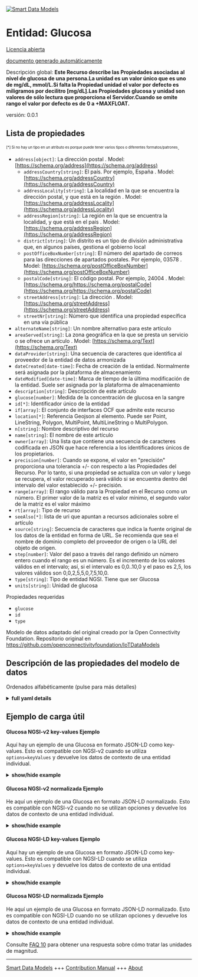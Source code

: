 <!-- 10-Header -->    
[![Smart Data Models](https://smartdatamodels.org/wp-content/uploads/2022/01/SmartDataModels_logo.png "Logo")](https://smartdatamodels.org)    
Entidad: Glucosa    
================<!-- /10-Header -->    
<!-- 15-License -->    
[Licencia abierta](https://github.com/smart-data-models//dataModel.OCF/blob/master/Glucose/LICENSE.md)    
[documento generado automáticamente](https://docs.google.com/presentation/d/e/2PACX-1vTs-Ng5dIAwkg91oTTUdt8ua7woBXhPnwavZ0FxgR8BsAI_Ek3C5q97Nd94HS8KhP-r_quD4H0fgyt3/pub?start=false&loop=false&delayms=3000#slide=id.gb715ace035_0_60)    
<!-- /15-License -->    
<!-- 20-Description -->    
Descripción global: **Este Recurso describe las Propiedades asociadas al nivel de glucosa de una persona.La unidad es un valor único que es uno de mg/dL, mmol/L.Si falta la Propiedad unidad el valor por defecto es miligramos por decilitro [mg/dL].Las Propiedades glucosa y unidad son valores de sólo lectura que proporciona el Servidor.Cuando se omite rango el valor por defecto es de 0 a +MAXFLOAT.**    
versión: 0.0.1    
<!-- /20-Description -->    
<!-- 30-PropertiesList -->    
## Lista de propiedades    
<sup><sub>[*] Si no hay un tipo en un atributo es porque puede tener varios tipos o diferentes formatos/patrones</sub></sup>.    
- `address[object]`: La dirección postal  . Model: [https://schema.org/address](https://schema.org/address)	- `addressCountry[string]`: El país. Por ejemplo, España  . Model: [https://schema.org/addressCountry](https://schema.org/addressCountry)    
	- `addressLocality[string]`: La localidad en la que se encuentra la dirección postal, y que está en la región  . Model: [https://schema.org/addressLocality](https://schema.org/addressLocality)    
	- `addressRegion[string]`: La región en la que se encuentra la localidad, y que está en el país  . Model: [https://schema.org/addressRegion](https://schema.org/addressRegion)    
	- `district[string]`: Un distrito es un tipo de división administrativa que, en algunos países, gestiona el gobierno local      
	- `postOfficeBoxNumber[string]`: El número del apartado de correos para las direcciones de apartados postales. Por ejemplo, 03578  . Model: [https://schema.org/postOfficeBoxNumber](https://schema.org/postOfficeBoxNumber)    
	- `postalCode[string]`: El código postal. Por ejemplo, 24004  . Model: [https://schema.org/https://schema.org/postalCode](https://schema.org/https://schema.org/postalCode)    
	- `streetAddress[string]`: La dirección  . Model: [https://schema.org/streetAddress](https://schema.org/streetAddress)    
	- `streetNr[string]`: Número que identifica una propiedad específica en una vía pública      
- `alternateName[string]`: Un nombre alternativo para este artículo  - `areaServed[string]`: La zona geográfica en la que se presta un servicio o se ofrece un artículo  . Model: [https://schema.org/Text](https://schema.org/Text)- `dataProvider[string]`: Una secuencia de caracteres que identifica al proveedor de la entidad de datos armonizada  - `dateCreated[date-time]`: Fecha de creación de la entidad. Normalmente será asignada por la plataforma de almacenamiento  - `dateModified[date-time]`: Marca de tiempo de la última modificación de la entidad. Suele ser asignada por la plataforma de almacenamiento  - `description[string]`: Descripción de este artículo  - `glucose[number]`: Medida de la concentración de glucosa en la sangre  - `id[*]`: Identificador único de la entidad  - `if[array]`: El conjunto de interfaces OCF que admite este recurso  - `location[*]`: Referencia Geojson al elemento. Puede ser Point, LineString, Polygon, MultiPoint, MultiLineString o MultiPolygon.  - `n[string]`: Nombre descriptivo del recurso  - `name[string]`: El nombre de este artículo  - `owner[array]`: Una lista que contiene una secuencia de caracteres codificada en JSON que hace referencia a los identificadores únicos de los propietarios.  - `precision[number]`: Cuando se expone, el valor en "precisión" proporciona una tolerancia +/- con respecto a las Propiedades del Recurso. Por lo tanto, si una propiedad se actualiza con un valor y luego se recupera, el valor recuperado será válido si se encuentra dentro del intervalo del valor establecido +/- precisión.  - `range[array]`: El rango válido para la Propiedad en el Recurso como un número. El primer valor de la matriz es el valor mínimo, el segundo valor de la matriz es el valor máximo  - `rt[array]`: Tipo de recurso  - `seeAlso[*]`: lista de uri que apuntan a recursos adicionales sobre el artículo  - `source[string]`: Secuencia de caracteres que indica la fuente original de los datos de la entidad en forma de URL. Se recomienda que sea el nombre de dominio completo del proveedor de origen o la URL del objeto de origen.  - `step[number]`: Valor del paso a través del rango definido un número entero cuando el rango es un número.  Es el incremento de los valores válidos en el intervalo; así, si el intervalo es 0,0..10,0 y el paso es 2,5, los valores válidos son 0,0,2,5,5,0,7,5,10,0.  - `type[string]`: Tipo de entidad NGSI. Tiene que ser Glucosa  - `units[string]`: Unidad de glucosa  <!-- /30-PropertiesList -->    
<!-- 35-RequiredProperties -->    
Propiedades requeridas    
- `glucose`  - `id`  - `type`  <!-- /35-RequiredProperties -->    
<!-- 40-RequiredProperties -->    
Modelo de datos adaptado del original creado por la Open Connectivity Foundation. Repositorio original en https://github.com/openconnectivityfoundation/IoTDataModels    
<!-- /40-RequiredProperties -->    
<!-- 50-DataModelHeader -->    
## Descripción de las propiedades del modelo de datos    
Ordenados alfabéticamente (pulse para más detalles)    
<!-- /50-DataModelHeader -->    
<!-- 60-ModelYaml -->    
<details><summary><strong>full yaml details</strong></summary>      
```yaml    
Glucose:      
  description: 'This Resource describes the Properties associated with a person''s glucose level.The unit is a single value that is one of mg/dL, mmol/L.If the unit Property is missing the default is milligrams per decilitre [mg/dL].The glucose and unit Properties are read-only values that are provided by the Server.When range is omitted the default is 0 to +MAXFLOAT.'      
  properties:      
    address:      
      description: The mailing address      
      properties:      
        addressCountry:      
          description: 'The country. For example, Spain'      
          type: string      
          x-ngsi:      
            model: https://schema.org/addressCountry      
            type: Property      
        addressLocality:      
          description: 'The locality in which the street address is, and which is in the region'      
          type: string      
          x-ngsi:      
            model: https://schema.org/addressLocality      
            type: Property      
        addressRegion:      
          description: 'The region in which the locality is, and which is in the country'      
          type: string      
          x-ngsi:      
            model: https://schema.org/addressRegion      
            type: Property      
        district:      
          description: 'A district is a type of administrative division that, in some countries, is managed by the local government'      
          type: string      
          x-ngsi:      
            type: Property      
        postOfficeBoxNumber:      
          description: 'The post office box number for PO box addresses. For example, 03578'      
          type: string      
          x-ngsi:      
            model: https://schema.org/postOfficeBoxNumber      
            type: Property      
        postalCode:      
          description: 'The postal code. For example, 24004'      
          type: string      
          x-ngsi:      
            model: https://schema.org/https://schema.org/postalCode      
            type: Property      
        streetAddress:      
          description: The street address      
          type: string      
          x-ngsi:      
            model: https://schema.org/streetAddress      
            type: Property      
        streetNr:      
          description: Number identifying a specific property on a public street      
          type: string      
          x-ngsi:      
            type: Property      
      type: object      
      x-ngsi:      
        model: https://schema.org/address      
        type: Property      
    alternateName:      
      description: An alternative name for this item      
      type: string      
      x-ngsi:      
        type: Property      
    areaServed:      
      description: The geographic area where a service or offered item is provided      
      type: string      
      x-ngsi:      
        model: https://schema.org/Text      
        type: Property      
    dataProvider:      
      description: A sequence of characters identifying the provider of the harmonised data entity      
      type: string      
      x-ngsi:      
        type: Property      
    dateCreated:      
      description: Entity creation timestamp. This will usually be allocated by the storage platform      
      format: date-time      
      type: string      
      x-ngsi:      
        type: Property      
    dateModified:      
      description: Timestamp of the last modification of the entity. This will usually be allocated by the storage platform      
      format: date-time      
      type: string      
      x-ngsi:      
        type: Property      
    description:      
      description: A description of this item      
      type: string      
      x-ngsi:      
        type: Property      
    glucose:      
      description: A measurement of glucose concentration in the blood      
      minimum: 0.0      
      readOnly: true      
      type: number      
      x-ngsi:      
        type: Property      
    id:      
      anyOf:      
        - description: Identifier format of any NGSI entity      
          maxLength: 256      
          minLength: 1      
          pattern: ^[\w\-\.\{\}\$\+\*\[\]`|~^@!,:\\]+$      
          type: string      
          x-ngsi:      
            type: Property      
        - description: Identifier format of any NGSI entity      
          format: uri      
          type: string      
          x-ngsi:      
            type: Property      
      description: Unique identifier of the entity      
      x-ngsi:      
        type: Property      
    if:      
      description: The OCF Interface set supported by this Resource      
      items:      
        enum:      
          - oic.if.s      
          - oic.if.baseline      
        maxLength: 64      
        type: string      
      minItems: 1      
      readOnly: true      
      type: array      
      uniqueItems: true      
      x-ngsi:      
        type: Property      
    location:      
      description: 'Geojson reference to the item. It can be Point, LineString, Polygon, MultiPoint, MultiLineString or MultiPolygon'      
      oneOf:      
        - description: Geojson reference to the item. Point      
          properties:      
            bbox:      
              items:      
                type: number      
              minItems: 4      
              type: array      
            coordinates:      
              items:      
                type: number      
              minItems: 2      
              type: array      
            type:      
              enum:      
                - Point      
              type: string      
          required:      
            - type      
            - coordinates      
          title: GeoJSON Point      
          type: object      
          x-ngsi:      
            type: GeoProperty      
        - description: Geojson reference to the item. LineString      
          properties:      
            bbox:      
              items:      
                type: number      
              minItems: 4      
              type: array      
            coordinates:      
              items:      
                items:      
                  type: number      
                minItems: 2      
                type: array      
              minItems: 2      
              type: array      
            type:      
              enum:      
                - LineString      
              type: string      
          required:      
            - type      
            - coordinates      
          title: GeoJSON LineString      
          type: object      
          x-ngsi:      
            type: GeoProperty      
        - description: Geojson reference to the item. Polygon      
          properties:      
            bbox:      
              items:      
                type: number      
              minItems: 4      
              type: array      
            coordinates:      
              items:      
                items:      
                  items:      
                    type: number      
                  minItems: 2      
                  type: array      
                minItems: 4      
                type: array      
              type: array      
            type:      
              enum:      
                - Polygon      
              type: string      
          required:      
            - type      
            - coordinates      
          title: GeoJSON Polygon      
          type: object      
          x-ngsi:      
            type: GeoProperty      
        - description: Geojson reference to the item. MultiPoint      
          properties:      
            bbox:      
              items:      
                type: number      
              minItems: 4      
              type: array      
            coordinates:      
              items:      
                items:      
                  type: number      
                minItems: 2      
                type: array      
              type: array      
            type:      
              enum:      
                - MultiPoint      
              type: string      
          required:      
            - type      
            - coordinates      
          title: GeoJSON MultiPoint      
          type: object      
          x-ngsi:      
            type: GeoProperty      
        - description: Geojson reference to the item. MultiLineString      
          properties:      
            bbox:      
              items:      
                type: number      
              minItems: 4      
              type: array      
            coordinates:      
              items:      
                items:      
                  items:      
                    type: number      
                  minItems: 2      
                  type: array      
                minItems: 2      
                type: array      
              type: array      
            type:      
              enum:      
                - MultiLineString      
              type: string      
          required:      
            - type      
            - coordinates      
          title: GeoJSON MultiLineString      
          type: object      
          x-ngsi:      
            type: GeoProperty      
        - description: Geojson reference to the item. MultiLineString      
          properties:      
            bbox:      
              items:      
                type: number      
              minItems: 4      
              type: array      
            coordinates:      
              items:      
                items:      
                  items:      
                    items:      
                      type: number      
                    minItems: 2      
                    type: array      
                  minItems: 4      
                  type: array      
                type: array      
              type: array      
            type:      
              enum:      
                - MultiPolygon      
              type: string      
          required:      
            - type      
            - coordinates      
          title: GeoJSON MultiPolygon      
          type: object      
          x-ngsi:      
            type: GeoProperty      
      x-ngsi:      
        type: GeoProperty      
    n:      
      description: Friendly name of the Resource      
      maxLength: 64      
      readOnly: true      
      type: string      
      x-ngsi:      
        type: Property      
    name:      
      description: The name of this item      
      type: string      
      x-ngsi:      
        type: Property      
    owner:      
      description: A List containing a JSON encoded sequence of characters referencing the unique Ids of the owner(s)      
      items:      
        anyOf:      
          - description: Identifier format of any NGSI entity      
            maxLength: 256      
            minLength: 1      
            pattern: ^[\w\-\.\{\}\$\+\*\[\]`|~^@!,:\\]+$      
            type: string      
            x-ngsi:      
              type: Property      
          - description: Identifier format of any NGSI entity      
            format: uri      
            type: string      
            x-ngsi:      
              type: Property      
        description: Unique identifier of the entity      
        x-ngsi:      
          type: Property      
      type: array      
      x-ngsi:      
        type: Property      
    precision:      
      description: 'When exposed the value in ''precision'' provides a +/- tolerance against the Properties in the Resource. Thus if a Property is UPDATED to a value and that Property then RETRIEVED, the RETRIEVED value is valid if in the range of the set value +/- precision'      
      readOnly: true      
      type: number      
      x-ngsi:      
        type: Property      
    range:      
      description: 'The valid range for the Property in the Resource as a number. The first value in the array is the minimum value, the second value in the array is the maximum value'      
      items:      
        type: number      
      maxItems: 2      
      minItems: 2      
      readOnly: true      
      type: array      
      x-ngsi:      
        type: Property      
    rt:      
      description: Resource Type      
      items:      
        enum:      
          - oic.r.glucose      
        maxLength: 64      
        type: string      
      minItems: 1      
      readOnly: true      
      type: array      
      uniqueItems: true      
      x-ngsi:      
        type: Property      
    seeAlso:      
      description: list of uri pointing to additional resources about the item      
      oneOf:      
        - items:      
            format: uri      
            type: string      
          minItems: 1      
          type: array      
        - format: uri      
          type: string      
      x-ngsi:      
        type: Property      
    source:      
      description: 'A sequence of characters giving the original source of the entity data as a URL. Recommended to be the fully qualified domain name of the source provider, or the URL to the source object'      
      type: string      
      x-ngsi:      
        type: Property      
    step:      
      description: 'Step value across the defined range an integer when the range is a number.  This is the increment for valid values across the range; so if range is 0.0..10.0 and step is 2.5 then valid values are 0.0,2.5,5.0,7.5,10.0'      
      readOnly: true      
      type: number      
      x-ngsi:      
        type: Property      
    type:      
      description: NGSI entity type. It has to be Glucose      
      enum:      
        - Glucose      
      type: string      
      x-ngsi:      
        type: Property      
    units:      
      default: mg/dL      
      description: Glucose unit      
      enum:      
        - mg/dL      
        - mmol/L      
      readOnly: true      
      type: string      
      x-ngsi:      
        type: Property      
  required:      
    - glucose      
    - id      
    - type      
  type: object      
  x-derived-from: https://raw.githubusercontent.com/openconnectivityfoundation/IoTDataModels/master/GlucoseResURI.swagger.json      
  x-disclaimer: 'Redistribution and use in source and binary forms, with or without modification, are permitted  provided that the license conditions are met. Copyleft (c) 2022 Contributors to Smart Data Models Program'      
  x-license-url: https://github.com/smart-data-models/dataModel.OCF/blob/master/Glucose/LICENSE.md      
  x-model-schema: https://smart-data-models.github.io/dataModel.OCF/Glucose/schema.json      
  x-model-tags: OCF      
  x-version: 0.0.1      
```    
</details>      
<!-- /60-ModelYaml -->    
<!-- 70-MiddleNotes -->    
<!-- /70-MiddleNotes -->    
<!-- 80-Examples -->    
## Ejemplo de carga útil    
#### Glucosa NGSI-v2 key-values Ejemplo    
Aquí hay un ejemplo de una Glucosa en formato JSON-LD como key-values. Esto es compatible con NGSI-v2 cuando se utiliza `options=keyValues` y devuelve los datos de contexto de una entidad individual.    
<details><summary><strong>show/hide example</strong></summary>      
```json  
{  
  "id": "urn:ngsi-ld:Glucose:id:KXFS:45363637",  
  "dateCreated": "1996-05-23T15:17:56Z",  
  "dateModified": "2014-05-24T14:55:37Z",  
  "source": "Toward day push drug. Realize six guy. Skin follow make although ",  
  "name": "Stay often suffer memory simple conference man. Reality hour east happen ten.",  
  "alternateName": "Southern really money alone fast. Maybe gas maintain response worry surface. Summer opportunity recen",  
  "description": "Indeed free western thousand. Notice the not imagine must.",  
  "dataProvider": "Surface follow north shake common local point. Third m",  
  "owner": [  
    "urn:ngsi-ld:Glucose:items:HLVK:89940267",  
    "urn:ngsi-ld:Glucose:items:JNWF:86984313"  
  ],  
  "seeAlso": [  
    "urn:ngsi-ld:Glucose:items:ZMBO:59836801"  
  ],  
  "location": {  
    "type": "Point",  
    "coordinates": [  
      -44.276347,  
      -0.319588  
    ]  
  },  
  "address": {  
    "streetAddress": "Performance science modern give government that. Mission future president this",  
    "addressLocality": "Relationship information scene Mr training nearly yourself. Human something my then.",  
    "addressRegion": "Book you moment later entire small score pay. Occur know after.",  
    "addressCountry": "Only state point throughout. Wall improve reason carry do think man.",  
    "postalCode": "Although wrong bit disco",  
    "postOfficeBoxNumber": "City situation blue well. Natural within put article.",  
    "streetNr": "Operation cost particular message cost call behavior including. Rise month kind.",  
    "district": "Set interview list be note he whether. Enter during site own. Require worker grow live manage."  
  },  
  "areaServed": "Research total officer poor wall mouth sure. Garden report message writer late guess theory.",  
  "rt": [  
    "oic.r.glucose"  
  ],  
  "glucose": 722.9,  
  "units": "mmol/L",  
  "range": [  
    411.9,  
    444.5  
  ],  
  "step": 84.7,  
  "precision": 16.4,  
  "n": "Realize beg",  
  "if": [  
    "oic.if.s"  
  ],  
  "type": "Glucose"  
}  
```  
</details>    
#### Glucosa NGSI-v2 normalizada Ejemplo    
He aquí un ejemplo de una Glucosa en formato JSON-LD normalizado. Esto es compatible con NGSI-v2 cuando no se utilizan opciones y devuelve los datos de contexto de una entidad individual.    
<details><summary><strong>show/hide example</strong></summary>      
```json  
{  
  "id": "urn:ngsi-ld:Glucose:id:KXFS:45363637",  
  "dateCreated": {  
    "type": "DateTime",  
    "value": "1996-05-23T15:17:56Z"  
  },  
  "dateModified": {  
    "type": "DateTime",  
    "value": "2014-05-24T14:55:37Z"  
  },  
  "source": {  
    "type": "Text",  
    "value": "Toward day push drug. Realize six guy. Skin follow make although "  
  },  
  "name": {  
    "type": "Text",  
    "value": "Stay often suffer memory simple conference man. Reality hour east happen ten."  
  },  
  "alternateName": {  
    "type": "Text",  
    "value": "Southern really money alone fast. Maybe gas maintain response worry surface. Summer opportunity recen"  
  },  
  "description": {  
    "type": "Text",  
    "value": "Indeed free western thousand. Notice the not imagine must."  
  },  
  "dataProvider": {  
    "type": "Text",  
    "value": "Surface follow north shake common local point. Third m"  
  },  
  "owner": {  
    "type": "StructuredValue",  
    "value": [  
      "urn:ngsi-ld:Glucose:items:HLVK:89940267",  
      "urn:ngsi-ld:Glucose:items:JNWF:86984313"  
    ]  
  },  
  "seeAlso": {  
    "type": "StructuredValue",  
    "value": [  
      "urn:ngsi-ld:Glucose:items:ZMBO:59836801"  
    ]  
  },  
  "location": {  
    "type": "geo:json",  
    "value": {  
      "type": "Point",  
      "coordinates": [  
        -44.276347,  
        -0.319588  
      ]  
    }  
  },  
  "address": {  
    "type": "StructuredValue",  
    "value": {  
      "streetAddress": "Performance science modern give government that. Mission future president this",  
      "addressLocality": "Relationship information scene Mr training nearly yourself. Human something my then.",  
      "addressRegion": "Book you moment later entire small score pay. Occur know after.",  
      "addressCountry": "Only state point throughout. Wall improve reason carry do think man.",  
      "postalCode": "Although wrong bit disco",  
      "postOfficeBoxNumber": "City situation blue well. Natural within put article.",  
      "streetNr": "Operation cost particular message cost call behavior including. Rise month kind.",  
      "district": "Set interview list be note he whether. Enter during site own. Require worker grow live manage."  
    }  
  },  
  "areaServed": {  
    "type": "Text",  
    "value": "Research total officer poor wall mouth sure. Garden report message writer late guess theory."  
  },  
  "rt": {  
    "type": "StructuredValue",  
    "value": [  
      "oic.r.glucose"  
    ]  
  },  
  "glucose": {  
    "type": "Number",  
    "value": 722.9  
  },  
  "units": {  
    "type": "Text",  
    "value": "mmol/L"  
  },  
  "range": {  
    "type": "StructuredValue",  
    "value": [  
      411.9,  
      444.5  
    ]  
  },  
  "step": {  
    "type": "Number",  
    "value": 84.7  
  },  
  "precision": {  
    "type": "Number",  
    "value": 16.4  
  },  
  "n": {  
    "type": "Text",  
    "value": "Realize beg"  
  },  
  "if": {  
    "type": "StructuredValue",  
    "value": [  
      "oic.if.s"  
    ]  
  },  
  "type": "Glucose"  
}  
```  
</details>    
#### Glucosa NGSI-LD key-values Ejemplo    
Aquí hay un ejemplo de una Glucosa en formato JSON-LD como key-values. Esto es compatible con NGSI-LD cuando se utiliza `options=keyValues` y devuelve los datos de contexto de una entidad individual.    
<details><summary><strong>show/hide example</strong></summary>      
```json  
{  
  "id": "urn:ngsi-ld:Glucose:id:KXFS:45363637",  
  "dateCreated": "1996-05-23T15:17:56Z",  
  "dateModified": "2014-05-24T14:55:37Z",  
  "source": "Toward day push drug. Realize six guy. Skin follow make although ",  
  "name": "Stay often suffer memory simple conference man. Reality hour east happen ten.",  
  "alternateName": "Southern really money alone fast. Maybe gas maintain response worry surface. Summer opportunity recen",  
  "description": "Indeed free western thousand. Notice the not imagine must.",  
  "dataProvider": "Surface follow north shake common local point. Third m",  
  "owner": [  
    "urn:ngsi-ld:Glucose:items:HLVK:89940267",  
    "urn:ngsi-ld:Glucose:items:JNWF:86984313"  
  ],  
  "seeAlso": [  
    "urn:ngsi-ld:Glucose:items:ZMBO:59836801"  
  ],  
  "location": {  
    "type": "Point",  
    "coordinates": [  
      -44.276347,  
      -0.319588  
    ]  
  },  
  "address": {  
    "streetAddress": "Performance science modern give government that. Mission future president this",  
    "addressLocality": "Relationship information scene Mr training nearly yourself. Human something my then.",  
    "addressRegion": "Book you moment later entire small score pay. Occur know after.",  
    "addressCountry": "Only state point throughout. Wall improve reason carry do think man.",  
    "postalCode": "Although wrong bit disco",  
    "postOfficeBoxNumber": "City situation blue well. Natural within put article.",  
    "streetNr": "Operation cost particular message cost call behavior including. Rise month kind.",  
    "district": "Set interview list be note he whether. Enter during site own. Require worker grow live manage."  
  },  
  "areaServed": "Research total officer poor wall mouth sure. Garden report message writer late guess theory.",  
  "rt": [  
    "oic.r.glucose"  
  ],  
  "glucose": 722.9,  
  "units": "mmol/L",  
  "range": [  
    411.9,  
    444.5  
  ],  
  "step": 84.7,  
  "precision": 16.4,  
  "n": "Realize beg",  
  "if": [  
    "oic.if.s"  
  ],  
  "type": "Glucose",  
  "@context": [  
    "https://smartdatamodels.org/context.jsonld"  
  ]  
}  
```  
</details>    
#### Glucosa NGSI-LD normalizada Ejemplo    
He aquí un ejemplo de una Glucosa en formato JSON-LD normalizado. Esto es compatible con NGSI-LD cuando no se utilizan opciones y devuelve los datos de contexto de una entidad individual.    
<details><summary><strong>show/hide example</strong></summary>      
```json  
{  
    "id": "urn:ngsi-ld:Glucose:id:KXFS:45363637",  
    "dateCreated": {  
        "type": "Property",  
        "value": {  
            "@type": "DateTime",  
            "@value": "1996-05-23T15:17:56Z"  
        }  
    },  
    "dateModified": {  
        "type": "Property",  
        "value": {  
            "@type": "DateTime",  
            "@value": "2014-05-24T14:55:37Z"  
        }  
    },  
    "source": {  
        "type": "Property",  
        "value": "Toward day push drug. Realize six guy. Skin follow make although "  
    },  
    "name": {  
        "type": "Property",  
        "value": "Stay often suffer memory simple conference man. Reality hour east happen ten."  
    },  
    "alternateName": {  
        "type": "Property",  
        "value": "Southern really money alone fast. Maybe gas maintain response worry surface. Summer opportunity recen"  
    },  
    "description": {  
        "type": "Property",  
        "value": "Indeed free western thousand. Notice the not imagine must."  
    },  
    "dataProvider": {  
        "type": "Property",  
        "value": "Surface follow north shake common local point. Third m"  
    },  
    "owner": {  
        "type": "Property",  
        "value": [  
            "urn:ngsi-ld:Glucose:items:HLVK:89940267",  
            "urn:ngsi-ld:Glucose:items:JNWF:86984313"  
        ]  
    },  
    "seeAlso": {  
        "type": "Property",  
        "value": [  
            "urn:ngsi-ld:Glucose:items:ZMBO:59836801"  
        ]  
    },  
    "location": {  
        "type": "GeoProperty",  
        "value": {  
            "type": "Point",  
            "coordinates": [  
                -44.276347,  
                -0.319588  
            ]  
        }  
    },  
    "address": {  
        "type": "Property",  
        "value": {  
            "streetAddress": "Performance science modern give government that. Mission future president this",  
            "addressLocality": "Relationship information scene Mr training nearly yourself. Human something my then.",  
            "addressRegion": "Book you moment later entire small score pay. Occur know after.",  
            "addressCountry": "Only state point throughout. Wall improve reason carry do think man.",  
            "postalCode": "Although wrong bit disco",  
            "postOfficeBoxNumber": "City situation blue well. Natural within put article.",  
            "streetNr": "Operation cost particular message cost call behavior including. Rise month kind.",  
            "district": "Set interview list be note he whether. Enter during site own. Require worker grow live manage."  
        }  
    },  
    "areaServed": {  
        "type": "Property",  
        "value": "Research total officer poor wall mouth sure. Garden report message writer late guess theory."  
    },  
    "rt": {  
        "type": "Property",  
        "value": [  
            "oic.r.glucose"  
        ]  
    },  
    "glucose": {  
        "type": "Property",  
        "value": 722.9  
    },  
    "units": {  
        "type": "Property",  
        "value": "mmol/L"  
    },  
    "range": {  
        "type": "Property",  
        "value": [  
            411.9,  
            444.5  
        ]  
    },  
    "step": {  
        "type": "Property",  
        "value": 84.7  
    },  
    "precision": {  
        "type": "Property",  
        "value": 16.4  
    },  
    "n": {  
        "type": "Property",  
        "value": "Realize beg"  
    },  
    "if": {  
        "type": "Property",  
        "value": [  
            "oic.if.s"  
        ]  
    },  
    "type": "Glucose",  
    "@context": [  
        "https://smartdatamodels.org/context.jsonld"  
    ]  
}  
```  
</details><!-- /80-Examples -->    
<!-- 90-FooterNotes -->    
<!-- /90-FooterNotes -->    
<!-- 95-Units -->    
Consulte [FAQ 10](https://smartdatamodels.org/index.php/faqs/) para obtener una respuesta sobre cómo tratar las unidades de magnitud.    
<!-- /95-Units -->    
<!-- 97-LastFooter -->    
---    
[Smart Data Models](https://smartdatamodels.org) +++ [Contribution Manual](https://bit.ly/contribution_manual) +++ [About](https://bit.ly/Introduction_SDM)<!-- /97-LastFooter -->    
